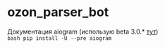 # ozon_parser_bot

Документация aiogram (использую beta 3.0.* <a href="https://docs.aiogram.dev/en/dev-3.x/install.html">тут</a>) <br/>
```bash pip install -U --pre aiogram```
